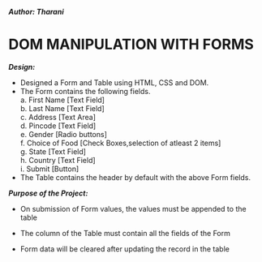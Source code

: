 ***Author: Tharani***   

# DOM MANIPULATION WITH FORMS 

***Design:***
- Designed a Form and Table using HTML, CSS and DOM.   
- The Form contains the following fields.   
    a. First Name [Text Field]   
    b. Last Name [Text Field]   
    c. Address [Text Area]   
    d. Pincode [Text Field]   
    e. Gender [Radio buttons]   
    f. Choice of Food [Check Boxes,selection of atleast 2 items]      
    g. State [Text Field]   
    h. Country [Text Field]   
    i. Submit [Button]   
- The Table contains the header by default with the above Form fields.


***Purpose of the Project:***   
- On submission of Form values, the values must be appended to the table

- The column of the Table must contain all the fields of the Form
- Form data will be cleared after updating the record in the table


